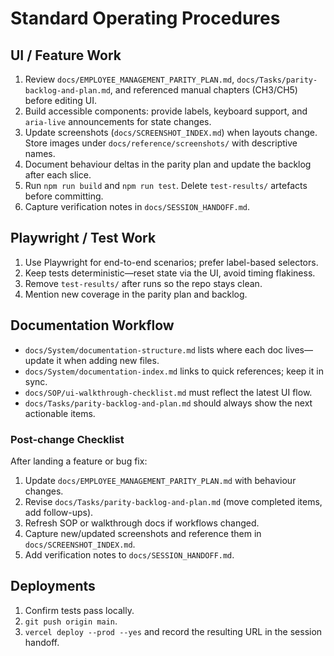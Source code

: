 # Standard Operating Procedures

## UI / Feature Work
1. Review `docs/EMPLOYEE_MANAGEMENT_PARITY_PLAN.md`, `docs/Tasks/parity-backlog-and-plan.md`, and referenced manual chapters (CH3/CH5) before editing UI.
2. Build accessible components: provide labels, keyboard support, and `aria-live` announcements for state changes.
3. Update screenshots (`docs/SCREENSHOT_INDEX.md`) when layouts change. Store images under `docs/reference/screenshots/` with descriptive names.
4. Document behaviour deltas in the parity plan and update the backlog after each slice.
5. Run `npm run build` and `npm run test`. Delete `test-results/` artefacts before committing.
6. Capture verification notes in `docs/SESSION_HANDOFF.md`.

## Playwright / Test Work
1. Use Playwright for end-to-end scenarios; prefer label-based selectors.
2. Keep tests deterministic—reset state via the UI, avoid timing flakiness.
3. Remove `test-results/` after runs so the repo stays clean.
4. Mention new coverage in the parity plan and backlog.

## Documentation Workflow
- `docs/System/documentation-structure.md` lists where each doc lives—update it when adding new files.
- `docs/System/documentation-index.md` links to quick references; keep it in sync.
- `docs/SOP/ui-walkthrough-checklist.md` must reflect the latest UI flow.
- `docs/Tasks/parity-backlog-and-plan.md` should always show the next actionable items.

### Post-change Checklist
After landing a feature or bug fix:
1. Update `docs/EMPLOYEE_MANAGEMENT_PARITY_PLAN.md` with behaviour changes.
2. Revise `docs/Tasks/parity-backlog-and-plan.md` (move completed items, add follow-ups).
3. Refresh SOP or walkthrough docs if workflows changed.
4. Capture new/updated screenshots and reference them in `docs/SCREENSHOT_INDEX.md`.
5. Add verification notes to `docs/SESSION_HANDOFF.md`.

## Deployments
1. Confirm tests pass locally.
2. `git push origin main`.
3. `vercel deploy --prod --yes` and record the resulting URL in the session handoff.
